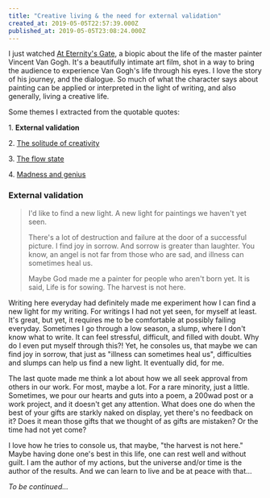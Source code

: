 ```yaml
---
title: "Creative living & the need for external validation"
created_at: 2019-05-05T22:57:39.000Z
published_at: 2019-05-05T23:08:24.000Z
---
```

I just watched [At Eternity's Gate](https://youtu.be/DfvIJpl6oIk), a biopic about the life of the master painter Vincent Van Gogh. It's a beautifully intimate art film, shot in a way to bring the audience to experience Van Gogh's life through his eyes. I love the story of his journey, and the dialogue. So much of what the character says about painting can be applied or interpreted in the light of writing, and also generally, living a creative life.

  

Some themes I extracted from the quotable quotes:

  

1\. **External validation**

2\. [The solitude of creativity](https://200wordsaday.com/words/creative-living-the-solitude-of-creativity-165205cceeebe5ab6f)

3\. [The flow state](https://200wordsaday.com/words/creative-living-the-flow-state-165275ccef3f57e0f1)

4\. [Madness and genius](https://200wordsaday.com/words/creative-living-the-fine-line-between-madness-genius-165285ccef4652d15e)

  

  

### **External validation**

  

> I'd like to find a new light. A new light for paintings we haven't yet seen.  
>   
> There's a lot of destruction and failure at the door of a successful picture. I find joy in sorrow. And sorrow is greater than laughter. You know, an angel is not far from those who are sad, and illness can sometimes heal us.  
>   
> Maybe God made me a painter for people who aren't born yet. It is said, Life is for sowing. The harvest is not here.

  

Writing here everyday had definitely made me experiment how I can find a new light for my writing. For writings I had not yet seen, for myself at least. It's great, but yet, it requires me to be comfortable at possibly failing everyday. Sometimes I go through a low season, a slump, where I don't know what to write. It can feel stressful, difficult, and filled with doubt. Why do I even put myself through this?! Yet, he consoles us, that maybe we can find joy in sorrow, that just as "illness can sometimes heal us", difficulties and slumps can help us find a new light. It eventually did, for me.   

  

The last quote made me think a lot about how we all seek approval from others in our work. For most, maybe a lot. For a rare minority, just a little. Sometimes, we pour our hearts and guts into a poem, a 200wad post or a work project, and it doesn't get any attention. What does one do when the best of your gifts are starkly naked on display, yet there's no feedback on it? Does it mean those gifts that we thought of as gifts are mistaken? Or the time had not yet come?

  

I love how he tries to console us, that maybe, "the harvest is not here." Maybe having done one's best in this life, one can rest well and without guilt. I am the author of my actions, but the universe and/or time is the author of the results. And we can learn to live and be at peace with that...

  

  

_To be continued..._
